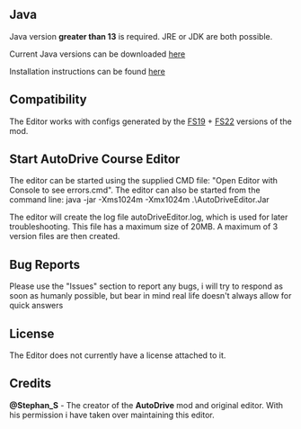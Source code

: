 ## Java
Java version **greater than 13** is required. JRE or JDK are both possible.

Current Java versions can be downloaded [here](https://www.oracle.com/java/technologies/javase-downloads.html)

Installation instructions can be found [here](https://www3.ntu.edu.sg/home/ehchua/programming/howto/JDK_Howto.html)

## Compatibility
The Editor works with configs generated by the [FS19](https://github.com/Stephan-S/FS19_AutoDrive) + [FS22](https://github.com/Stephan-S/FS22_AutoDrive) versions of the mod.

## Start AutoDrive Course Editor
The editor can be started using the supplied CMD file: "Open Editor with Console to see errors.cmd". The editor
can also be started from the command line: java -jar -Xms1024m -Xmx1024m .\AutoDriveEditor.Jar

The editor will create the log file autoDriveEditor.log, which is used for later troubleshooting. This file has a maximum size of 20MB. A maximum of 3 version files are then created.

## Bug Reports

Please use the "Issues" section to report any bugs, i will try to respond as soon as humanly possible, but bear in mind
real life doesn't always allow for quick answers

## License

The Editor does not currently have a license attached to it.

## Credits

**@Stephan_S** - The creator of the **AutoDrive** mod and original editor. With his permission i have taken over maintaining this editor.

